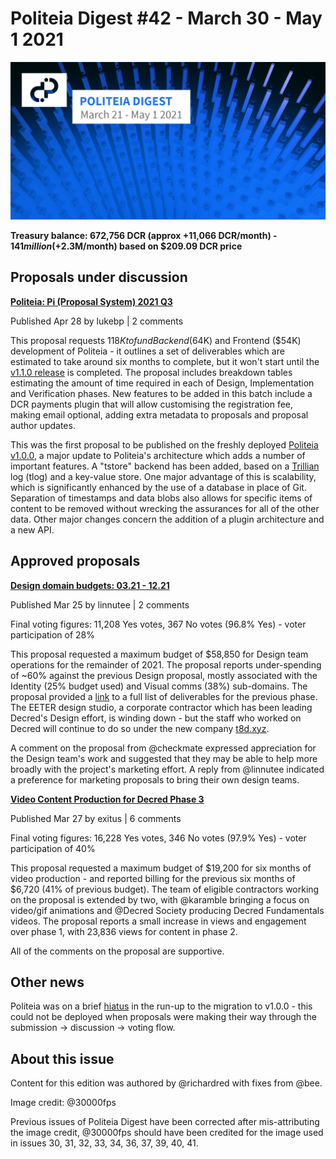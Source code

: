 # Politeia Digest #42 - March 30 - May 1 2021

![Image credit: @30000fps](img/issue042/042-title.png)

**Treasury balance: 672,756 DCR (approx +11,066 DCR/month) - $141 million (+$2.3M/month) based on $209.09 DCR price**

## Proposals under discussion

**[Politeia: Pi (Proposal System) 2021 Q3](https://proposals.decred.org/record/91cfcc8)**

Published Apr 28 by lukebp | 2 comments

This proposal requests $118K to fund Backend ($64K) and Frontend ($54K) development of Politeia - it outlines a set of deliverables which are estimated to take around six months to complete, but it won't start until the [v1.1.0 release](https://github.com/decred/politeia/milestone/3) is completed. The proposal includes breakdown tables estimating the amount of time required in each of Design, Implementation and Verification phases. New features to be added in this batch include a DCR payments plugin that will allow customising the registration fee, making email optional, adding extra metadata to proposals and proposal author updates.

This was the first proposal to be published on the freshly deployed [Politeia v1.0.0](https://github.com/decred/politeia/releases/tag/v1.0.0), a major update to Politeia's architecture which adds a number of important features. A "tstore" backend has been added, based on a [Trillian](https://github.com/google/trillian) log (tlog) and a key-value store. One major advantage of this is scalability, which is significantly enhanced by the use of a database in place of Git. Separation of timestamps and data blobs also allows for specific items of content to be removed without wrecking the assurances for all of the other data. Other major changes concern the addition of a plugin architecture and a new API.

## Approved proposals

**[Design domain budgets: 03.21 - 12.21](https://proposals-archive.decred.org/proposals/76eba5a)**

Published Mar 25 by linnutee | 2 comments

Final voting figures: 11,208 Yes votes, 367 No votes (96.8% Yes) - voter participation of 28%

This proposal requested a maximum budget of $58,850 for Design team operations for the remainder of 2021. The proposal reports under-spending of ~60% against the previous Design proposal, mostly associated with the Identity (25% budget used) and Visual comms (38%) sub-domains. The proposal provided a [link](https://github.com/decred/dcrdesign/issues/252) to a full list of deliverables for the previous phase. The EETER design studio, a corporate contractor which has been leading Decred's Design effort, is winding down - but the staff who worked on Decred will continue to do so under the new company [t8d.xyz](https://t8d.xyz/).

A comment on the proposal from @checkmate expressed appreciation for the Design team's work and suggested that they may be able to help more broadly with the project's marketing effort. A reply from @linnutee indicated a preference for marketing proposals to bring their own design teams.

**[Video Content Production for Decred Phase 3](https://proposals-archive.decred.org/proposals/95a1409)**

Published Mar 27 by exitus | 6 comments

Final voting figures: 16,228 Yes votes, 346 No votes (97.9% Yes) - voter participation of 40%

This proposal requested a maximum budget of $19,200 for six months of video production - and reported billing for the previous six months of $6,720 (41% of previous budget). The team of eligible contractors working on the proposal is extended by two, with @karamble bringing a focus on video/gif animations and @Decred Society producing Decred Fundamentals videos. The proposal reports a small increase in views and engagement over phase 1, with 23,836 views for content in phase 2.

All of the comments on the proposal are supportive.

## Other news

Politeia was on a brief [hiatus](https://twitter.com/decredproject/status/1382793946993209344) in the run-up to the migration to v1.0.0 - this could not be deployed when proposals were making their way through the submission -> discussion -> voting flow.

## About this issue

Content for this edition was authored by @richardred with fixes from @bee.

Image credit: @30000fps

Previous issues of Politeia Digest have been corrected after mis-attributing the image credit, @30000fps should have been credited for the image used in issues 30, 31, 32, 33, 34, 36, 37, 39, 40, 41.
